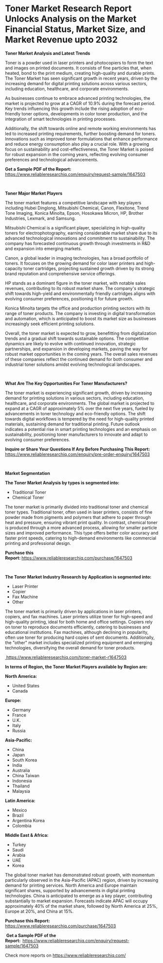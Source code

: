 <p><h1>Toner Market Research Report Unlocks Analysis on the Market Financial Status, Market Size, and Market Revenue upto 2032</h1></p><p><strong>Toner Market Analysis and Latest Trends</strong></p>
<p><p>Toner is a powder used in laser printers and photocopiers to form the text and images on printed documents. It consists of fine particles that, when heated, bond to the print medium, creating high-quality and durable prints. The Toner Market has seen significant growth in recent years, driven by the increasing demand for digital printing solutions across various sectors, including education, healthcare, and corporate environments. </p><p>As businesses continue to embrace advanced printing technologies, the market is projected to grow at a CAGR of 10.9% during the forecast period. Key trends influencing this growth include the rising adoption of eco-friendly toner options, developments in color toner production, and the integration of smart technologies in printing processes. </p><p>Additionally, the shift towards online and remote working environments has led to increased printing requirements, further boosting demand for toners. Innovations such as improved toner formulations that enhance performance and reduce energy consumption also play a crucial role. With a growing focus on sustainability and cost-effectiveness, the Toner Market is poised for robust expansion in the coming years, reflecting evolving consumer preferences and technological advancements.</p></p>
<p><strong>Get a Sample PDF of the Report:&nbsp;</strong> <a href="https://www.reliableresearchiq.com/enquiry/request-sample/1647503?utm_campaign=1140&utm_medium=2&utm_source=Github&utm_content=ia&utm_term=30012025&utm_id=toner">https://www.reliableresearchiq.com/enquiry/request-sample/1647503</a></p>
<p>&nbsp;</p>
<p><strong>Toner Major Market Players</strong></p>
<p><p>The toner market features a competitive landscape with key players including Hubei Dinglong, Mitsubishi Chemical, Canon, Flexitone, Trend Tone Imaging, Konica Minolta, Epson, Hosokawa Micron, HP, Brother Industries, Lexmark, and Samsung. </p><p>Mitsubishi Chemical is a significant player, specializing in high-quality toners for electrophotography, earning considerable market share due to its advanced technological innovations and commitment to sustainability. The company has forecasted continuous growth through investments in R&D and expansion into emerging markets.</p><p>Canon, a global leader in imaging technologies, has a broad portfolio of toners. It focuses on the growing demand for color laser printers and high-capacity toner cartridges, projecting sustained growth driven by its strong brand reputation and comprehensive service offerings. </p><p>HP stands as a dominant figure in the toner market, with notable sales revenues, contributing to its robust market share. The company's strategic shift towards high-yield and environmentally friendly cartridges aligns with evolving consumer preferences, positioning it for future growth.</p><p>Konica Minolta targets the office and production printing sectors with its range of toner products. The company is investing in digital transformation and automation, which is anticipated to boost its market size as businesses increasingly seek efficient printing solutions.</p><p>Overall, the toner market is expected to grow, benefitting from digitalization trends and a gradual shift towards sustainable options. The competitive dynamics are likely to evolve with continued innovation, strategic partnerships, and expansion in developing markets, paving the way for robust market opportunities in the coming years. The overall sales revenues of these companies reflect the continued demand for both consumer and industrial toner solutions amidst evolving technological landscapes.</p></p>
<p>&nbsp;</p>
<p><strong>What Are The Key Opportunities For Toner Manufacturers?</strong></p>
<p><p>The toner market is experiencing significant growth, driven by increasing demand for printing solutions in various sectors, including education, healthcare, and corporate environments. The global market is projected to expand at a CAGR of approximately 5% over the next five years, fueled by advancements in toner technology and eco-friendly options. The shift towards digital workflows is tempered by the need for high-quality printed materials, sustaining demand for traditional printing. Future outlook indicates a potential rise in smart printing technologies and an emphasis on sustainability, positioning toner manufacturers to innovate and adapt to evolving consumer preferences.</p></p>
<p><strong>Inquire or Share Your Questions If Any Before Purchasing This Report:</strong> <a href="https://www.reliableresearchiq.com/enquiry/pre-order-enquiry/1647503?utm_campaign=1140&utm_medium=2&utm_source=Github&utm_content=ia&utm_term=30012025&utm_id=toner">https://www.reliableresearchiq.com/enquiry/pre-order-enquiry/1647503</a></p>
<p>&nbsp;</p>
<p><strong>Market Segmentation</strong></p>
<p><strong>The Toner Market Analysis by types is segmented into:</strong></p>
<p><ul><li>Traditional Toner</li><li>Chemical Toner</li></ul></p>
<p><p>The toner market is primarily divided into traditional toner and chemical toner types. Traditional toner, often used in laser printers, consists of fine powder made from pigments and polymers that adhere to paper through heat and pressure, ensuring vibrant print quality. In contrast, chemical toner is produced through a more advanced process, allowing for smaller particle sizes and improved performance. This type offers better color accuracy and faster print speeds, catering to high-demand environments like commercial printing and professional design.</p></p>
<p><strong>Purchase this Report:&nbsp;</strong><a href="https://www.reliableresearchiq.com/purchase/1647503?utm_campaign=1140&utm_medium=2&utm_source=Github&utm_content=ia&utm_term=30012025&utm_id=toner">https://www.reliableresearchiq.com/purchase/1647503</a></p>
<p>&nbsp;</p>
<p><strong>The Toner Market Industry Research by Application is segmented into:</strong></p>
<p><ul><li>Laser Printer</li><li>Copier</li><li>Fax Machine</li><li>Other</li></ul></p>
<p><p>The toner market is primarily driven by applications in laser printers, copiers, and fax machines. Laser printers utilize toner for high-speed and high-quality printing, ideal for both home and office settings. Copiers rely on toner to reproduce documents efficiently, catering to businesses and educational institutions. Fax machines, although declining in popularity, often use toner for producing hard copies of sent documents. Additionally, the "other" market includes specialized printing equipment and emerging technologies, diversifying the overall demand for toner products.</p></p>
<p><a href="https://www.reliableresearchiq.com/toner-market-r1647503?utm_campaign=1140&utm_medium=2&utm_source=Github&utm_content=ia&utm_term=30012025&utm_id=toner">&nbsp;https://www.reliableresearchiq.com/toner-market-r1647503</a></p>
<p><strong>In terms of Region, the Toner Market Players available by Region are:</strong></p>
<p>
    <p> <strong> North America: </strong>
        <ul>
            <li>United States</li>
            <li>Canada</li>
        </ul>
        </p> 
    <p> <strong> Europe: </strong>
        <ul>
            <li>Germany</li>
            <li>France</li>
            <li>U.K.</li>
            <li>Italy</li>
            <li>Russia</li>
        </ul>
        </p> 
    <p> <strong> Asia-Pacific: </strong>
        <ul>
            <li>China</li>
            <li>Japan</li>
            <li>South Korea</li>
            <li>India</li>
            <li>Australia</li>
            <li>China Taiwan</li>
            <li>Indonesia</li>
            <li>Thailand</li>
            <li>Malaysia</li>
        </ul>
        </p> 
    <p> <strong> Latin America: </strong>
        <ul>
            <li>Mexico</li>
            <li>Brazil</li>
            <li>Argentina Korea</li>
            <li>Colombia</li>
        </ul>
        </p> 
    <p> <strong> Middle East & Africa: </strong>
        <ul>
            <li>Turkey</li>
            <li>Saudi</li>
            <li>Arabia</li>
            <li>UAE</li>
            <li>Korea</li>
        </ul>
    </p>
    </p>
<p><p>The global toner market has demonstrated robust growth, with momentum particularly observed in the Asia-Pacific (APAC) region, driven by increasing demand for printing services. North America and Europe maintain significant shares, supported by advancements in digital printing technologies. China is anticipated to emerge as a key player, contributing substantially to market expansion. Forecasts indicate APAC will occupy approximately 40% of the market share, followed by North America at 25%, Europe at 20%, and China at 15%.</p></p>
<p><strong>Purchase this Report: </strong><a href="https://www.reliableresearchiq.com/purchase/1647503?utm_campaign=1140&utm_medium=2&utm_source=Github&utm_content=ia&utm_term=30012025&utm_id=toner">https://www.reliableresearchiq.com/purchase/1647503</a></p>
<p>&nbsp;<strong>Get a Sample PDF of the Report:&nbsp;&nbsp;</strong><a href="https://www.reliableresearchiq.com/enquiry/request-sample/1647503?utm_campaign=1140&utm_medium=2&utm_source=Github&utm_content=ia&utm_term=30012025&utm_id=toner">https://www.reliableresearchiq.com/enquiry/request-sample/1647503</a></p>
<p><strong></strong></p>
<p>Check more reports on <a href="https://www.reliableresearchiq.com/?utm_campaign=1140&utm_medium=2&utm_source=Github&utm_content=ia&utm_term=30012025&utm_id=toner">https://www.reliableresearchiq.com/</a></p>